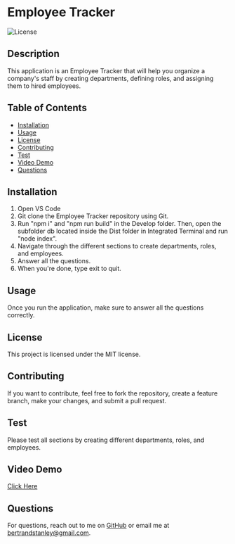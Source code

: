 # Employee Tracker
![License](https://img.shields.io/badge/license-MIT-blue)

## Description
This application is an Employee Tracker that will help you organize a company's staff by creating departments, defining roles, and assigning them to hired employees.

## Table of Contents
- [Installation](#installation)
- [Usage](#usage)
- [License](#license)
- [Contributing](#contributing)
- [Test](#test)
- [Video Demo](#videodemo)
- [Questions](#questions)

## Installation
1. Open VS Code 
2. Git clone the Employee Tracker repository using Git.
3. Run "npm i" and "npm run build" in the Develop folder. Then, open the subfolder db located inside the Dist folder in Integrated Terminal and run "node index".
4. Navigate through the different sections to create departments, roles, and employees.
4. Answer all the questions.
5. When you're done, type exit to quit.

## Usage
Once you run the application, make sure to answer all the questions correctly.

## License

This project is licensed under the MIT license.

## Contributing
If you want to contribute, feel free to fork the repository, create a feature branch, make your changes, and submit a pull request.

## Test
Please test all sections by creating different departments, roles, and employees.

## Video Demo
[Click Here](https://youtu.be/0rQSQin1Bis)

## Questions
For questions, reach out to me on [GitHub](https://github.com/bertrandstanley) or email me at bertrandstanley@gmail.com.
